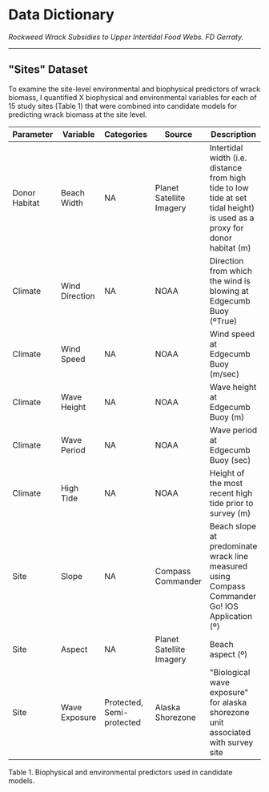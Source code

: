 # Data Dictionary

*Rockweed Wrack Subsidies to Upper Intertidal Food Webs. FD Gerraty.*

------------------------------------------------------------------------

## "Sites" Dataset

To examine the site-level environmental and biophysical predictors of wrack biomass, I quantified X biophysical and environmental variables for each of 15 study sites (Table 1) that were combined into candidate models for predicting wrack biomass at the site level.

| Parameter     | Variable       | Categories                | Source                   | Description                                                                                                              |
|------------|------------|------------|------------|-------------------------|
| Donor Habitat | Beach Width    | NA                        | Planet Satellite Imagery | Intertidal width (i.e. distance from high tide to low tide at set tidal height) is used as a proxy for donor habitat (m) |
| Climate       | Wind Direction | NA                        | NOAA                     | Direction from which the wind is blowing at Edgecumb Buoy (ºTrue)                                                        |
| Climate       | Wind Speed     | NA                        | NOAA                     | Wind speed at Edgecumb Buoy (m/sec)                                                                                      |
| Climate       | Wave Height    | NA                        | NOAA                     | Wave height at Edgecumb Buoy (m)                                                                                         |
| Climate       | Wave Period    | NA                        | NOAA                     | Wave period at Edgecumb Buoy (sec)                                                                                       |
| Climate       | High Tide      | NA                        | NOAA                     | Height of the most recent high tide prior to survey (m)                                                                  |
| Site          | Slope          | NA                        | Compass Commander        | Beach slope at predominate wrack line measured using Compass Commander Go! IOS Application (º)                           |
| Site          | Aspect         | NA                        | Planet Satellite Imagery | Beach aspect (º)                                                                                                         |
| Site          | Wave Exposure  | Protected, Semi-protected | Alaska Shorezone         | "Biological wave exposure" for alaska shorezone unit associated with survey site                                         |

Table 1. Biophysical and environmental predictors used in candidate models.
